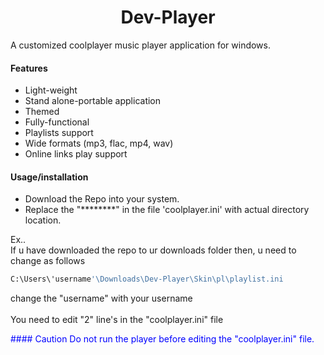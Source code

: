 <h1 align="center"> Dev-Player </h1>
A customized coolplayer music player application for windows.


#### Features
* Light-weight
* Stand alone-portable application
* Themed
* Fully-functional
* Playlists support
* Wide formats (mp3, flac, mp4, wav)
* Online links play support


#### Usage/installation
+ Download the Repo into your system.
+ Replace the "********" in the file 'coolplayer.ini' with actual directory location.

Ex.. <br>
If u have downloaded the repo to ur downloads folder then, u need to change as follows
<br>
```sh
C:\Users\'username'\Downloads\Dev-Player\Skin\pl\playlist.ini
```
change the "username" with your username <br><br>
You need to edit "2" line's in the "coolplayer.ini" file

<p style="color:blue;">
#### Caution
Do not run the player before editing the "coolplayer.ini" file.
</p>
